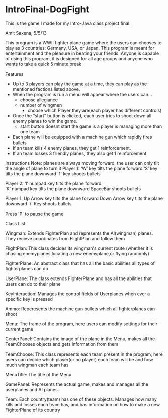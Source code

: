 IntroFinal-DogFight
===================

This is the game I made for my Intro-Java class project final.

Amit Saxena, 5/5/13

This program is a WWII fighter plane game where the users can chooses to play as 3 countries: Germany, USA, or Japan.
This program is meant for entertainment and the pleasure in beating your friends.
Anyone is capable of using this program, it is designed for all age groups and anyone who wants to take a quick 5 minute break


Features
* Up to 3 players can play the game at a time, they can play as the mentioned factions listed above. 
*  When the program is run a menu will appear where the users can…
	-  choose allegiance
	- number of wingmen
        - choose which Player they are(each player has different controls)
* Once the “start” button is clicked, each user tries to shoot down all enemy planes to win the game.
  - start button doesnt start the game is a player is managing more than one team
* Each plane will be equipped with a machine gun which rapidly fires bullets
* If an team kills 4 enemy planes, they get 1 reinforcement.
* If an team losses 3 friendly planes, they also get 1 reinforcement 



Instructions
Note: planes are always moving forward, the user can only tilt the angle of plane to turn it
Player 1: ‘W’ key tilts the plane forward
          ‘S’ key tilts the plane downward
          '1' key shoots bullets
           

Player 2: ‘I’ numpad key tilts the plane forward     
          ‘K’ numpad key tilts the plane downward
           SpaceBar shoots bullets
           

Player 1: Up Arrow key tilts the plane forward
          Down Arrow key tilts the plane downward
	  '/' Key shoots bullets

Press 'P' to pause the game
          


Class List


Wingman: Extends FighterPlan and represents the AI(wingman) planes.  They recieve coordinates from FlightPlan and follow them

FlightPlan: This class decides its wingman's current route (whether it is chasing enemyplanes,locating a new enemyplane,or flying randomly)

FighterPlane: An abstract class that has all the basic abilities all types of fighterplanes can do

UserPlane: The class extends FighterPlane and has all the abilities that users can do to their plane

KeyInteraction: Manages the control fields of Userplanes when ever a specific key is pressed

Ammo: Reperesents the machine gun bullets which all fighterplanes can shoot

Menu: The frame of the program, here users can modify settings for their current game

CenterPanel: Contains the image of the plane in the Menu, makes all the TeamChooses objects and gets information from them

TeamChoose: This class represents each team present in the program, here users can decide which player(or no player)
             each team will be and how much wingman each team has

MenuTitle: The title of the Menu

GamePanel: Represents the actual game, makes and manages all the userplanes and AI planes. 

Team: Each country(team) has one of these objects.  Manages how many kills and losses each team has, and has
information on how to make a new FighterPlane of its country

                     

